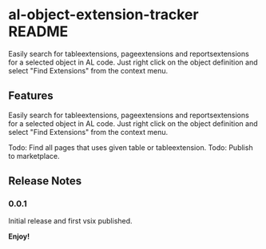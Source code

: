 # al-object-extension-tracker README

Easily search for tableextensions, pageextensions and reportsextensions for a selected object in AL code.
Just right click on the object definition and select "Find Extensions" from the context menu.

## Features
Easily search for tableextensions, pageextensions and reportsextensions for a selected object in AL code.
Just right click on the object definition and select "Find Extensions" from the context menu.

Todo: Find all pages that uses given table or tableextension.
Todo: Publish to marketplace.

## Release Notes


### 0.0.1

Initial release and first vsix published.

**Enjoy!**